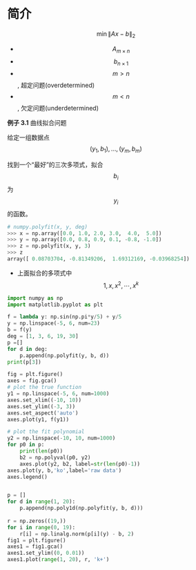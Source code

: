# 简介

$$
\min \left\| Ax - b\right\|_2
$$ 

* $$A_{m\times n}$$ 
* $$b_{n\times 1}$$
* $$m > n$$, 超定问题(overdetermined)
* $$m < n$$, 欠定问题(underdetermined)

**例子 3.1** 曲线拟合问题

给定一组数据点
$$
(y_1, b_1), \ldots, (y_m, b_m)
$$ 

找到一个“最好”的三次多项式，拟合 $$b_i$$ 为 $$y_i$$ 的函数。


```python
# numpy.polyfit(x, y, deg)
>>> x = np.array([0.0, 1.0, 2.0, 3.0,  4.0,  5.0])
>>> y = np.array([0.0, 0.8, 0.9, 0.1, -0.8, -1.0])
>>> z = np.polyfit(x, y, 3)
>>> z
array([ 0.08703704, -0.81349206,  1.69312169, -0.03968254])
```

* 上面拟合的多项式中 $$1, x, x^2, \cdots, x^k$$ 

```python
import numpy as np
import matplotlib.pyplot as plt

f = lambda y: np.sin(np.pi*y/5) + y/5
y = np.linspace(-5, 6, num=23)
b = f(y)
deg = [1, 3, 6, 19, 30]
p =[]
for d in deg:
    p.append(np.polyfit(y, b, d))
print(p[3])

fig = plt.figure()
axes = fig.gca()
# plot the true function
y1 = np.linspace(-5, 6, num=1000)
axes.set_xlim((-10, 10))
axes.set_ylim((-3, 3))
axes.set_aspect('auto')
axes.plot(y1, f(y1))

# plot the fit polynomial
y2 = np.linspace(-10, 10, num=1000)
for p0 in p:
    print(len(p0))
    b2 = np.polyval(p0, y2)
    axes.plot(y2, b2, label=str(len(p0)-1))
axes.plot(y, b,'ko',label='raw data')
axes.legend()


p = []
for d in range(1, 20):
    p.append(np.poly1d(np.polyfit(y, b, d)))
    
r = np.zeros((19,))
for i in range(0, 19):
    r[i] = np.linalg.norm(p[i](y) - b, 2)
fig1 = plt.figure()
axes1 = fig1.gca()
axes1.set_ylim((0, 0.01))
axes1.plot(range(1, 20), r, 'k+')
```




